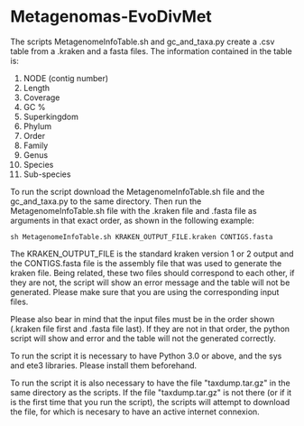 # Metagenomas-EvoDivMet
The scripts MetagenomeInfoTable.sh and gc_and_taxa.py create a .csv table from a .kraken and a fasta files. The information contained in the table is:

  1. NODE (contig number)
  2. Length 
  3. Coverage
  4. GC %
  5. Superkingdom
  6. Phylum
  7. Order
  8. Family
  9. Genus
  10. Species
  11. Sub-species

To run the script download the MetagenomeInfoTable.sh file and the gc_and_taxa.py to the same directory. Then run the MetagenomeInfoTable.sh file with the .kraken file and .fasta file as arguments in that exact order, as shown in the following example:
  
    sh MetagenomeInfoTable.sh KRAKEN_OUTPUT_FILE.kraken CONTIGS.fasta
 
The KRAKEN_OUTPUT_FILE is the standard kraken version 1 or 2 output and the CONTIGS.fasta file is the assembly file that was used to generate the kraken file. Being related, these two files should correspond to each other, if they are not, the script will show an error message and the table will not be generated. Please make sure that you are using the corresponding input files. 

Please also bear in mind that the input files must be in the order shown (.kraken file first and .fasta file last). If they are not in that order, the python script will show and error and the table will not the generated correctly.

To run the script it is necessary to have Python 3.0 or above, and the sys and ete3 libraries. Please install them beforehand. 

To run the script it is also necessary to have the file "taxdump.tar.gz" in the same directory as the scripts. If the file "taxdump.tar.gz" is not there (or if it is the first time that you run the script), the scripts will attempt to download the file, for which is necesary to have an active internet connexion. 
